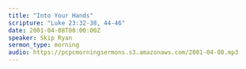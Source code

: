 ```yaml
---
title: "Into Your Hands"
scripture: "Luke 23:32-38, 44-46"
date: 2001-04-08T00:00:00Z
speaker: Skip Ryan
sermon_type: morning
audio: https://pcpcmorningsermons.s3.amazonaws.com/2001-04-08.mp3 
---
```



